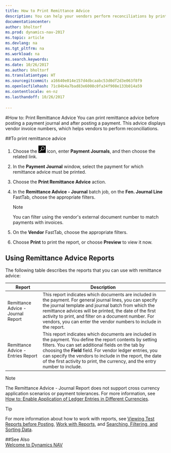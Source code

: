 ```yaml
---
title: How to Print Remittance Advice
description: You can help your vendors perform reconciliations by printing remittance advice before you post a payment journal, and after you post a payment.
documentationcenter: 
author: bholtorf
ms.prod: dynamics-nav-2017
ms.topic: article
ms.devlang: na
ms.tgt_pltfrm: na
ms.workload: na
ms.search.keywords: 
ms.date: 10/26/2017
ms.author: bholtorf
ms.translationtype: HT
ms.sourcegitcommit: a16640e014e157d4dbcaabc53d0df2d3e063f8f9
ms.openlocfilehash: 71c84b4a7bad83e6008c0fa34f908e133b014a59
ms.contentlocale: en-nz
ms.lasthandoff: 10/26/2017

---
```


#<a name="how-to-print-remittance-advice"></a>How to: Print Remittance Advice
You can print remittance advice before posting a payment journal and after posting a payment. This advice displays vendor invoice numbers, which helps vendors to perform reconciliations.

##<a name="to-print-remittance-advice"></a>To print remittance advice
1. Choose the ![Search for Page or Report](media/ui-search/search_small.png "Search for Page or Report icon") icon, enter **Payment Journals**, and then choose the related link.  
2. In the **Payment Journal** window, select the payment for which remittance advice must be printed.  
3. Choose the **Print Remittance Advice** action.  
4. In the **Remittance Advice - Journal** batch job, on the **Fen. Journal Line** FastTab, choose the appropriate filters.  
  
    >[!Note]
    > You can filter using the vendor's external document number to match payments with invoices.

5. On the **Vendor** FastTab, choose the appropriate filters.  
6. Choose **Print** to print the report, or choose **Preview** to view it now.  

## <a name="using-remittance-advice-reports"></a>Using Remittance Advice Reports
The following table describes the reports that you can use with remittance advice:

|Report|Description|
|----|----|
|Remittance Advice - Journal Report|This report indicates which documents are included in the payment. For general journal lines, you can specify the journal template and journal batch from which the remittance advices will be printed, the date of the first activity to print, and filter on a document number. For vendors, you can enter the vendor numbers to include in the report. |
|Remittance Advice - Entries Report| This report indicates which documents are included in the payment. You define the report contents by setting filters. You can set additional fields on the tab by choosing the **Field** field. For vendor ledger entries, you can specify the vendors to include in the report, the date of the first activity to print, the currency, and the entry number to include. |

> [!Note]
> The Remittance Advice - Journal Report does not support cross currency application scenarios or payment tolerances. For more information, see [How to: Enable Application of Ledger Entries in Different Currencies](finance-how-enable-application-ledger-entries-different-currencies.md).

> [!Tip]
> For more information about how to work with reports, see [Viewing Test Reports before Posting](ui-how-view-test-reports-posting.md), [Work with Reports](ui-work-report.md), and [Searching, Filtering, and Sorting Data](ui-enter-criteria-filters.md).

##<a name="see-also"></a>See Also  
[Welcome to Dynamics NAV](across-get-started.md)
